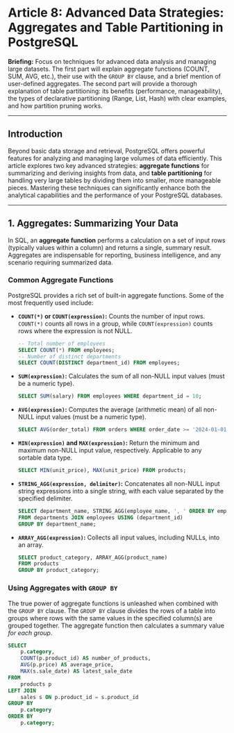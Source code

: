 # Article 8: Advanced Data Strategies: Aggregates and Table Partitioning in PostgreSQL

**Briefing:** Focus on techniques for advanced data analysis and managing large datasets. The first part will explain aggregate functions (COUNT, SUM, AVG, etc.), their use with the `GROUP BY` clause, and a brief mention of user-defined aggregates. The second part will provide a thorough explanation of table partitioning: its benefits (performance, manageability), the types of declarative partitioning (Range, List, Hash) with clear examples, and how partition pruning works.

---

## Introduction

Beyond basic data storage and retrieval, PostgreSQL offers powerful features for analyzing and managing large volumes of data efficiently. This article explores two key advanced strategies: **aggregate functions** for summarizing and deriving insights from data, and **table partitioning** for handling very large tables by dividing them into smaller, more manageable pieces. Mastering these techniques can significantly enhance both the analytical capabilities and the performance of your PostgreSQL databases.

---

## 1. Aggregates: Summarizing Your Data

In SQL, an **aggregate function** performs a calculation on a set of input rows (typically values within a column) and returns a single, summary result. Aggregates are indispensable for reporting, business intelligence, and any scenario requiring summarized data.

### Common Aggregate Functions

PostgreSQL provides a rich set of built-in aggregate functions. Some of the most frequently used include:

* **`COUNT(*)` or `COUNT(expression)`:** Counts the number of input rows. `COUNT(*)` counts all rows in a group, while `COUNT(expression)` counts rows where the expression is not NULL.
    ```sql
    -- Total number of employees
    SELECT COUNT(*) FROM employees;
    -- Number of distinct departments
    SELECT COUNT(DISTINCT department_id) FROM employees;
    ```
* **`SUM(expression)`:** Calculates the sum of all non-NULL input values (must be a numeric type).
    ```sql
    SELECT SUM(salary) FROM employees WHERE department_id = 10;
    ```
* **`AVG(expression)`:** Computes the average (arithmetic mean) of all non-NULL input values (must be a numeric type).
    ```sql
    SELECT AVG(order_total) FROM orders WHERE order_date >= '2024-01-01';
    ```
* **`MIN(expression)` and `MAX(expression)`:** Return the minimum and maximum non-NULL input value, respectively. Applicable to any sortable data type.
    ```sql
    SELECT MIN(unit_price), MAX(unit_price) FROM products;
    ```
* **`STRING_AGG(expression, delimiter)`:** Concatenates all non-NULL input string expressions into a single string, with each value separated by the specified delimiter.
    ```sql
    SELECT department_name, STRING_AGG(employee_name, ', ' ORDER BY employee_name) AS employee_list
    FROM departments JOIN employees USING (department_id)
    GROUP BY department_name;
    ```
* **`ARRAY_AGG(expression)`:** Collects all input values, including NULLs, into an array.
    ```sql
    SELECT product_category, ARRAY_AGG(product_name)
    FROM products
    GROUP BY product_category;
    ```

### Using Aggregates with `GROUP BY`

The true power of aggregate functions is unleashed when combined with the `GROUP BY` clause. The `GROUP BY` clause divides the rows of a table into groups where rows with the same values in the specified column(s) are grouped together. The aggregate function then calculates a summary value *for each group*.

```sql
SELECT
    p.category,
    COUNT(p.product_id) AS number_of_products,
    AVG(p.price) AS average_price,
    MAX(s.sale_date) AS latest_sale_date
FROM
    products p
LEFT JOIN
    sales s ON p.product_id = s.product_id
GROUP BY
    p.category
ORDER BY
    p.category;
